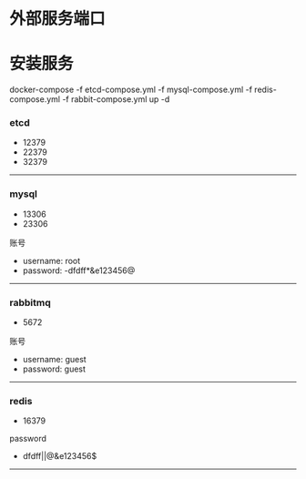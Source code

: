 # 外部服务端口

# 安装服务
docker-compose -f etcd-compose.yml -f mysql-compose.yml -f redis-compose.yml -f rabbit-compose.yml up -d

### etcd 
- 12379
- 22379
- 32379

--- 

### mysql
- 13306
- 23306

账号
- username: root
- password: -dfdff*&e123456@

---

### rabbitmq
- 5672

账号
- username: guest
- password: guest

---

### redis
- 16379

password
- dfdff||@&e123456$

---